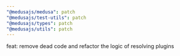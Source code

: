 ```yaml
---
"@medusajs/medusa": patch
"@medusajs/test-utils": patch
"@medusajs/types": patch
"@medusajs/utils": patch
---
```


feat: remove dead code and refactor the logic of resolving plugins
